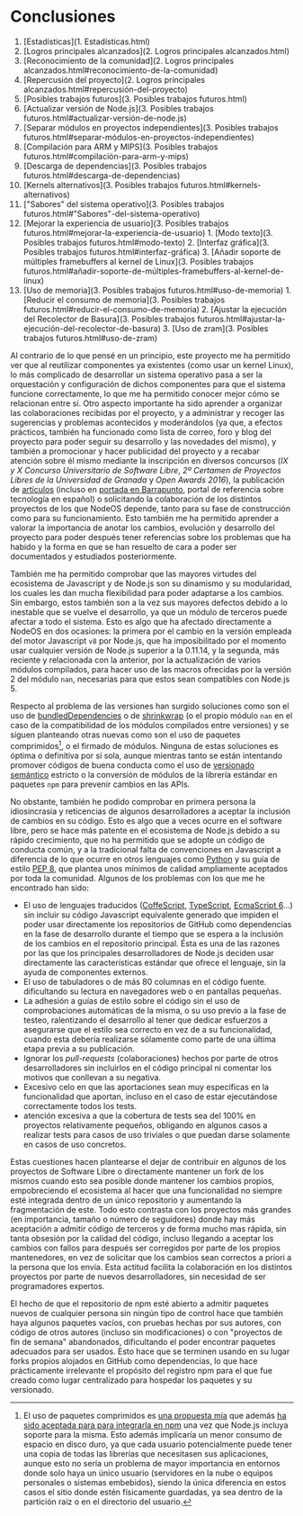 # Conclusiones

1. [Estadísticas](1. Estadísticas.html)
2. [Logros principales alcanzados](2. Logros principales alcanzados.html)
  1. [Reconocimiento de la comunidad](2. Logros principales alcanzados.html#reconocimiento-de-la-comunidad)
  2. [Repercusión del proyecto](2. Logros principales alcanzados.html#repercusión-del-proyecto)
3. [Posibles trabajos futuros](3. Posibles trabajos futuros.html)
  1. [Actualizar versión de Node.js](3. Posibles trabajos futuros.html#actualizar-versión-de-node.js)
  2. [Separar módulos en proyectos independientes](3. Posibles trabajos futuros.html#separar-módulos-en-proyectos-independientes)
  3. [Compilación para ARM y MIPS](3. Posibles trabajos futuros.html#compilación-para-arm-y-mips)
  4. [Descarga de dependencias](3. Posibles trabajos futuros.html#descarga-de-dependencias)
  5. [Kernels alternativos](3. Posibles trabajos futuros.html#kernels-alternativos)
  6. ["Sabores" del sistema operativo](3. Posibles trabajos futuros.html#"Sabores"-del-sistema-operativo)
  7. [Mejorar la experiencia de usuario](3. Posibles trabajos futuros.html#mejorar-la-experiencia-de-usuario)
    1. [Modo texto](3. Posibles trabajos futuros.html#modo-texto)
    2. [Interfaz gráfica](3. Posibles trabajos futuros.html#interfaz-gráfica)
    3. [Añadir soporte de múltiples framebuffers al kernel de Linux](3. Posibles trabajos futuros.html#añadir-soporte-de-múltiples-framebuffers-al-kernel-de-linux)
  8. [Uso de memoria](3. Posibles trabajos futuros.html#uso-de-memoria)
    1. [Reducir el consumo de memoria](3. Posibles trabajos futuros.html#reducir-el-consumo-de-memoria)
    2. [Ajustar la ejecución del Recolector de Basura](3. Posibles trabajos futuros.html#ajustar-la-ejecución-del-recolector-de-basura)
    3. [Uso de zram](3. Posibles trabajos futuros.html#uso-de-zram)


Al contrario de lo que pensé en un principio, este proyecto me ha permitido ver
que al reutilizar componentes ya existentes (como usar un kernel Linux), lo más
complicado de desarrollar un sistema operativo pasa a ser la orquestación y
configuración de dichos componentes para que el sistema funcione correctamente,
lo que me ha permitido conocer mejor cómo se relacionan entre sí. Otro aspecto
importante ha sido aprender a organizar las colaboraciones recibidas por el
proyecto, y a administrar y recoger las sugerencias y problemas acontecidos y
moderándolos (ya que, a efectos prácticos, también ha funcionado como lista de
correo, foro y blog del proyecto para poder seguir su desarrollo y las
novedades del mismo), y también a promocionar y hacer publicidad del proyecto y
a recabar atención sobre él mismo mediante la inscripción en diversos concursos
(*IX y X Concurso Universitario de Software Libre*, *2º Certamen de Proyectos
Libres de la Universidad de Granada* y *Open Awards 2016*), la publicación de
[artículos](http://dcjtech.info/topic/nodeos-1-0-rc1-press-note) (incluso en
[portada en Barrapunto](http://softlibre.barrapunto.com/article.pl?sid=16/03/05/1116259),
portal de referencia sobre tecnología en español) o solicitando la colaboración
de los distintos proyectos de los que NodeOS depende, tanto para su fase de
construcción como para su funcionamiento. Esto también me ha permitido aprender
a valorar la importancia de anotar los cambios, evolución y desarrollo del
proyecto para poder después tener referencias sobre los problemas que ha habido
y la forma en que se han resuelto de cara a poder ser documentados y estudiados
posteriormente.

También me ha permitido comprobar que las mayores virtudes del ecosistema de
Javascript y de Node.js son su dinamismo y su modularidad, los cuales les dan
mucha flexibilidad para poder adaptarse a los cambios. Sin embargo, estos
también son a la vez sus mayores defectos debido a lo inestable que se vuelve el
desarrollo, ya que un módulo de terceros puede afectar a todo el sistema. Esto
es algo que ha afectado directamente a NodeOS en dos ocasiones: la primera por
el cambio en la versión empleada del motor Javascript `v8` por Node.js, que ha
imposibilitado por el momento usar cualquier versión de Node.js superior a la
0.11.14, y la segunda, más reciente y relacionada con la anterior, por la
actualización de varios módulos compilados, para hacer uso de las macros
ofrecidas por la versión 2 del módulo `nan`, necesarias para que estos sean
compatibles con Node.js 5.

Respecto al problema de las versiones han surgido soluciones como son el uso de
[bundledDependencies](https://docs.npmjs.com/files/package.json#bundleddependencies)
o de [shrinkwrap](https://docs.npmjs.com/cli/shrinkwrap) (o el propio módulo
`nan` en el caso de la compatibilidad de los módulos compilados entre versiones)
y se siguen planteando otras nuevas como son el uso de paquetes comprimidos[^1],
o el firmado de módulos. Ninguna de estas soluciones es óptima o definitiva por
sí sola, aunque mientras tanto se están intentando promover códigos de buena
conducta como el uso de [versionado semántico](http://semver.org) estricto o la
conversión de módulos de la librería estándar en paquetes `npm` para prevenir
cambios en las APIs.

No obstante, también he podido comprobar en primera persona la idiosincrasia y
reticencias de algunos desarrolladores a aceptar la inclusión de cambios en su
código. Esto es algo que a veces ocurre en el software libre, pero se hace más
patente en el ecosistema de Node.js debido a su rápido crecimiento, que no ha
permitido que se adopte un código de conducta común, y a la tradicional falta
de convenciones en Javascript a diferencia de lo que ocurre en otros lenguajes
como [Python](https://www.python.org) y su guía de estilo
[PEP 8](https://www.python.org/dev/peps/pep-0008), que plantea unos mínimos de
calidad ampliamente aceptados por toda la comunidad. Algunos de los problemas
con los que me he encontrado han sido:

* El uso de lenguajes traducidos ([CoffeScript](http://coffeescript.org),
  [TypeScript](http://www.typescriptlang.org), [EcmaScript 6](http://babeljs.io)...)
  sin incluir su código Javascript equivalente generado que impiden el poder
  usar directamente los repositorios de GitHub como dependencias en la fase de
  desarrollo durante el tiempo que se espera a la inclusión de los cambios en el
  repositorio principal. Ésta es una de las razones por las que los principales
  desarrolladores de Node.js deciden usar directamente las características
  estándar que ofrece el lenguaje, sin la ayuda de componentes externos.
* El uso de tabuladores o de más 80 columnas en el código fuente. dificultando
  su lectura en navegadores web o en pantallas pequeñas.
* La adhesión a guías de estilo sobre el código sin el uso de comprobaciones
  automáticas de la misma, o su uso previo a la fase de testeo, ralentizando el
  desarrollo al tener que dedicar esfuerzos a asegurarse que el estilo sea
  correcto en vez de a su funcionalidad, cuando esta debería realizarse
  sólamente como parte de una última etapa previa a su publicación.
* Ignorar los *pull-requests* (colaboraciones) hechos por parte de otros
  desarrolladores sin incluirlos en el código principal ni comentar los motivos
  que conllevan a su negativa.
* Excesivo celo en que las aportaciones sean muy especificas en la funcionalidad
  que aportan, incluso en el caso de estar ejecutándose correctamente todos los
  tests.
* atención excesiva a que la cobertura de tests sea del 100% en proyectos
  relativamente pequeños, obligando en algunos casos a realizar tests para casos
  de uso triviales o que puedan darse solamente en casos de uso concretos.

Estas cuestiones hacen plantearse el dejar de contribuir en algunos de los
proyectos de Software Libre o directamente mantener un fork de los mismos cuando
esto sea posible donde mantener los cambios propios, empobreciendo el ecosistema
al hacer que una funcionalidad no siempre esté integrada dentro de un único
repositorio y aumentando la fragmentación de este. Todo esto contrasta con los
proyectos más grandes (en importancia, tamaño o número de seguidores) donde hay
más aceptación a admitir código de terceros y de forma mucho mas rápida, sin
tanta obsesión por la calidad del código, incluso llegando a aceptar los cambios
con fallos para después ser corregidos por parte de los propios mantenedores, en
vez de solicitar que los cambios sean correctos a priori a la persona que los
envía. Esta actitud facilita la colaboración en los distintos proyectos por
parte de nuevos desarrolladores, sin necesidad de ser programadores expertos.

El hecho de que el repositorio de npm esté abierto a admitir paquetes nuevos de
cualquier persona sin ningún tipo de control hace que también haya algunos
paquetes vacíos, con pruebas hechas por sus autores, con código de otros autores
(incluso sin modificaciones) o con "proyectos de fin de semana" abandonados,
dificultando el poder encontrar paquetes adecuados para ser usados. Esto hace
que se terminen usando en su lugar forks propios alojados en GitHub como
dependencias, lo que hace prácticamente irrelevante el propósito del registro
npm para el que fue creado como lugar centralizado para hospedar los paquetes y
su versionado.


[^1]: El uso de paquetes comprimidos es [una propuesta mía](https://github.com/nodejs/node/issues/1278) que además [ha sido aceptada para para integrarla en npm](https://github.com/npm/npm/issues/7762) una vez que Node.js incluya soporte para la misma. Esto además implicaría un menor consumo de espacio en disco duro, ya que cada usuario potencialmente puede tener una copia de todas las librerías que necesitasen sus aplicaciones, aunque esto no sería un problema de mayor importancia en entornos donde solo haya un único usuario (servidores en la nube o equipos personales o sistemas embebidos), siendo la única diferencia en estos casos el sitio donde estén físicamente guardadas, ya sea dentro de la partición raíz o en el directorio del usuario.

